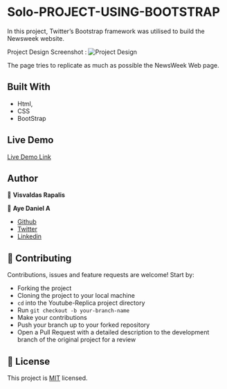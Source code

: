 # Solo-PROJECT-USING-BOOTSTRAP

In this project, Twitter’s Bootstrap framework was utilised to build the Newsweek website.

Project Design Screenshot : ![Project Design](images/project-image.JPG)

The page tries to replicate as much as possible the NewsWeek Web page.

## Built With

- Html,
- CSS
- BootStrap

## Live Demo

[Live Demo Link](https://rawcdn.githack.com/Alaska01/bootstrap/56e6747b8ec54ce82d456ffd0fcc05ff5593cc4f/index.html)

## Author

👤 **Visvaldas Rapalis**

👤 **Aye Daniel A**

- [Github](https://github.com/Alaska01)
- [Twitter](https://twitter.com/AyeAsoo)
- [Linkedin](https://www.linkedin.com/in/daniel-asoo-aye-178500140/)

## 🤝 Contributing

Contributions, issues and feature requests are welcome! Start by:

- Forking the project
- Cloning the project to your local machine
- `cd` into the Youtube-Replica project directory
- Run `git checkout -b your-branch-name`
- Make your contributions
- Push your branch up to your forked repository
- Open a Pull Request with a detailed description to the development branch of the original project for a review

## 📝 License

This project is [MIT](https://opensource.org/licenses/MIT) licensed.
